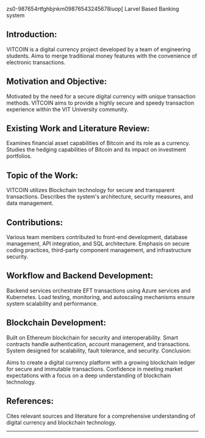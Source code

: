 zs0-987654rtfghbjnkm09876543245678iuop[
Larvel Based Banking system

## Introduction:

VITCOIN is a digital currency project developed by a team of engineering students.
Aims to merge traditional money features with the convenience of electronic transactions.

## Motivation and Objective:

Motivated by the need for a secure digital currency with unique transaction methods.
VITCOIN aims to provide a highly secure and speedy transaction experience within the VIT University community.

 ## Existing Work and Literature Review:

Examines financial asset capabilities of Bitcoin and its role as a currency.
Studies the hedging capabilities of Bitcoin and its impact on investment portfolios.

## Topic of the Work:

VITCOIN utilizes Blockchain technology for secure and transparent transactions.
Describes the system's architecture, security measures, and data management.

## Contributions:

Various team members contributed to front-end development, database management, API integration, and SQL architecture.
Emphasis on secure coding practices, third-party component management, and infrastructure security.

## Workflow and Backend Development:

Backend services orchestrate EFT transactions using Azure services and Kubernetes.
Load testing, monitoring, and autoscaling mechanisms ensure system scalability and performance.

## Blockchain Development:

Built on Ethereum blockchain for security and interoperability.
Smart contracts handle authentication, account management, and transactions.
System designed for scalability, fault tolerance, and security.
Conclusion:

Aims to create a digital currency platform with a growing blockchain ledger for secure and immutable transactions.
Confidence in meeting market expectations with a focus on a deep understanding of blockchain technology.

## References:

Cites relevant sources and literature for a comprehensive understanding of digital currency and blockchain technology.
********************************************************************************************************************************************************************
